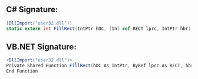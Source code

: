 
## C# Signature:
```cs
[DllImport("user32.dll")]
static extern int FillRect(IntPtr hDC, [In] ref RECT lprc, IntPtr hbr);
```

## VB.NET Signature:
```cs
<DllImport("user32.dll")> _
Private Shared Function FillRect(hDC As IntPtr, ByRef lprc As RECT, hbr As IntPtr) As Integer
End Function
```
